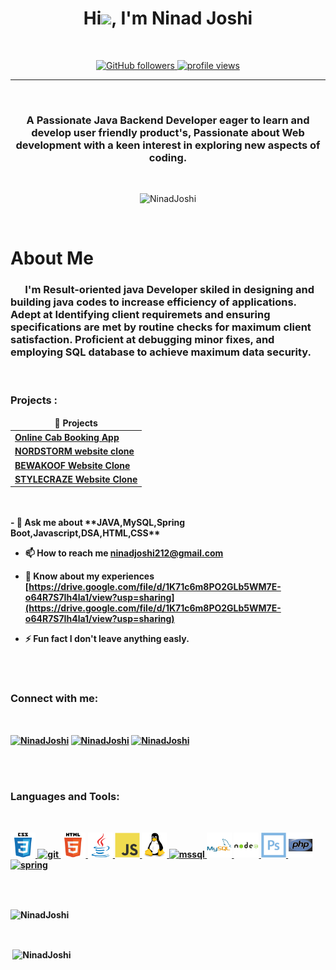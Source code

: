 <h1 align="center"> Hi<img src="https://cliply.co/wp-content/uploads/2019/06/391906110_WAVING_HAND_400px.gif" height="30" />, I'm Ninad Joshi</h1>
<br>
<p align="center" width="45">
    <a href="https://github.com/Ninadjoshi212?tab=followers">
        <img alt="GitHub followers" src="https://img.shields.io/github/followers/Ninadjoshi212?color=yellow&logo=github">
    </a>
    <a href="https://github.com/Ninadjoshi212">
        <img src="https://komarev.com/ghpvc/?username=Ninadjoshi212&color=red" alt="profile views" />
    </a>
</p>
<hr>
<br>
<h3 align="center">A Passionate Java Backend Developer eager to learn and develop user friendly product's,
Passionate about Web development with a keen interest in exploring new aspects of coding.</h3>
<br>
<p align ="center"> <img width="830" height="400" src="https://camo.githubusercontent.com/5ddf73ad3a205111cf8c686f687fc216c2946a75005718c8da5b837ad9de78c9/68747470733a2f2f7468756d62732e6766796361742e636f6d2f4576696c4e657874446576696c666973682d736d616c6c2e676966" alt="NinadJoshi"/> </p>

<br>
<h1> About Me </h1>

<h3 width="45"> &nbsp &nbsp &nbsp I'm Result-oriented java Developer skiled in designing and building java codes to increase efficiency of applications. Adept at Identifying client requiremets and ensuring specifications are met by routine checks for maximum client satisfaction. Proficient at debugging minor fixes, and employing SQL database to achieve maximum data security.</h3>
<br>
	
<h3><b>Projects :<b></h3>
<table align="center">
  <thead align="center">
    <tr border: none;>
      <td><b>🎁 Projects</b></td>
    </tr>
  </thead>
  <tbody>
      <tr>
      <td><a href="https://github.com/Ninadjoshi212/fanatical-building-1351"><b>Online Cab Booking App</b></a></td>
      </tr>
      <tr>
      <td><a href="https://github.com/Ninadjoshi212/nordstrom"><b>NORDSTORM website clone</b></a></td>
      </tr>
      <tr>
      <td><a href="https://github.com/Ninadjoshi212/Bewakoof_website_Clone"><b>BEWAKOOF Website Clone</b></a></td>
    </tr>
    <tr>
      <td><a href="https://github.com/Ninadjoshi212/Stylecraze-Website-Clone"><b>STYLECRAZE Website Clone</b></a></td>
    </tr>
  </tbody>
</table>
<br>
<br>
- 💬 Ask me about **JAVA,MySQL,Spring Boot,Javascript,DSA,HTML,CSS**

- 📫 How to reach me **ninadjoshi212@gmail.com**

- 📄 Know about my experiences [https://drive.google.com/file/d/1K71c6m8PO2GLb5WM7E-o64R7S7Ih4la1/view?usp=sharing](https://drive.google.com/file/d/1K71c6m8PO2GLb5WM7E-o64R7S7Ih4la1/view?usp=sharing)

- ⚡ Fun fact **I don't leave anything easly.**

<br>
<br>
<h3 align="left">Connect with me:</h3>
<br>
<p align="left">
<a href="https://linkedin.com/in/Ninadjoshi212" target="blank"><img align="center" src="https://raw.githubusercontent.com/rahuldkjain/github-profile-readme-generator/master/src/images/icons/Social/linked-in-alt.svg" alt="NinadJoshi" height="30" width="40" /></a>
<a href="https://www.facebook.com/mfallin.foever/" target="blank"><img align="center" src="https://raw.githubusercontent.com/rahuldkjain/github-profile-readme-generator/master/src/images/icons/Social/facebook.svg" alt="NinadJoshi" height="30" width="40" /></a>
<a href="https://leetcode.com/ninadjoshi212" target="blank"><img align="center" src="https://raw.githubusercontent.com/rahuldkjain/github-profile-readme-generator/master/src/images/icons/Social/leet-code.svg" alt="NinadJoshi" height="30" width="40" /></a>
</p>

<br>
<br>

<h3 align="left">Languages and Tools:</h3>
<br>
<p align="left"> <a href="https://www.w3schools.com/css/" target="_blank" rel="noreferrer"> <img src="https://raw.githubusercontent.com/devicons/devicon/master/icons/css3/css3-original-wordmark.svg" alt="css3" width="40" height="40"/> </a>  <a href="https://git-scm.com/" target="_blank" rel="noreferrer"> <img src="https://www.vectorlogo.zone/logos/git-scm/git-scm-icon.svg" alt="git" width="40" height="40"/> </a> <a href="https://www.w3.org/html/" target="_blank" rel="noreferrer"> <img src="https://raw.githubusercontent.com/devicons/devicon/master/icons/html5/html5-original-wordmark.svg" alt="html5" width="40" height="40"/> </a> <a href="https://www.java.com" target="_blank" rel="noreferrer"> <img src="https://raw.githubusercontent.com/devicons/devicon/master/icons/java/java-original.svg" alt="java" width="40" height="40"/> </a> <a href="https://developer.mozilla.org/en-US/docs/Web/JavaScript" target="_blank" rel="noreferrer"> <img src="https://raw.githubusercontent.com/devicons/devicon/master/icons/javascript/javascript-original.svg" alt="javascript" width="40" height="40"/> </a> <a href="https://www.linux.org/" target="_blank" rel="noreferrer"> <img src="https://raw.githubusercontent.com/devicons/devicon/master/icons/linux/linux-original.svg" alt="linux" width="40" height="40"/> </a> <a href="https://www.microsoft.com/en-us/sql-server" target="_blank" rel="noreferrer"> <img src="https://www.svgrepo.com/show/303229/microsoft-sql-server-logo.svg" alt="mssql" width="40" height="40"/> </a> <a href="https://www.mysql.com/" target="_blank" rel="noreferrer"> <img src="https://raw.githubusercontent.com/devicons/devicon/master/icons/mysql/mysql-original-wordmark.svg" alt="mysql" width="40" height="40"/> </a> <a href="https://nodejs.org" target="_blank" rel="noreferrer"> <img src="https://raw.githubusercontent.com/devicons/devicon/master/icons/nodejs/nodejs-original-wordmark.svg" alt="nodejs" width="40" height="40"/> </a> <a href="https://www.photoshop.com/en" target="_blank" rel="noreferrer"> <img src="https://raw.githubusercontent.com/devicons/devicon/master/icons/photoshop/photoshop-line.svg" alt="photoshop" width="40" height="40"/> </a> <a href="https://www.php.net" target="_blank" rel="noreferrer"> <img src="https://raw.githubusercontent.com/devicons/devicon/master/icons/php/php-original.svg" alt="php" width="40" height="40"/> </a> <a href="https://spring.io/" target="_blank" rel="noreferrer"> <img src="https://www.vectorlogo.zone/logos/springio/springio-icon.svg" alt="spring" width="40" height="40"/> </a> </p>

<br>
<!-- <br>
<p><img align="center" src="https://github-readme-streak-stats.herokuapp.com/?user=Ninadjoshi212&" alt="NinadJoshi" /></p> -->
<br>
<p><img align="center"  src="https://github-readme-stats.vercel.app/api/top-langs?username=Ninadjoshi212&show_icons=true&locale=en&layout=compact" alt="NinadJoshi" /></p>
<br>
<p>&nbsp;<img align="center" src="https://github-readme-stats.vercel.app/api?username=Ninadjoshi212&show_icons=true&locale=en" alt="NinadJoshi" /></p>
<br>
